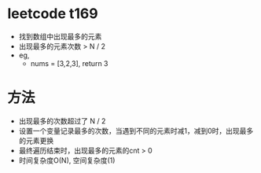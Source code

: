 # leetcode t169
- 找到数组中出现最多的元素
- 出现最多的元素次数 > N / 2
- eg,
    - nums = [3,2,3], return 3
    
# 方法
- 出现最多的次数超过了 N / 2
- 设置一个变量记录最多的次数，当遇到不同的元素时减1，减到0时，出现最多的元素更换
- 最终遍历结束时，出现最多的元素的cnt > 0
- 时间复杂度O(N), 空间复杂度(1)